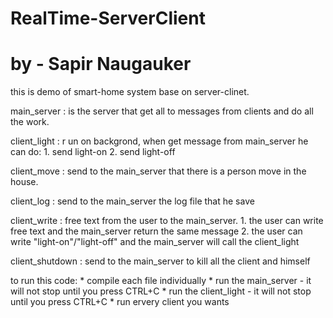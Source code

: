 # RealTime-ServerClient
# by - Sapir Naugauker

this is demo of smart-home system base on server-clinet.

main_server : 
  is the server that get all to messages from clients and do all the work.

client_light :
  r un on backgrond, when get message from main_server he can do:
    1. send light-on
    2. send light-off

client_move :
    send to the main_server that there is a person move in the house.

client_log :
    send to the main_server the log file that he save

client_write :
    free text from the user to the main_server.
    1. the user can write free text and the main_server return the same message
    2. the user can write "light-on"/"light-off" and the main_server will call the client_light

client_shutdown :
    send to the main_server to kill all the client and himself


to run this code:
    * compile each file individually
    * run the main_server - it will not stop until you press CTRL+C
    * run the client_light - it will not stop until you press CTRL+C
    * run ervery client you wants 
